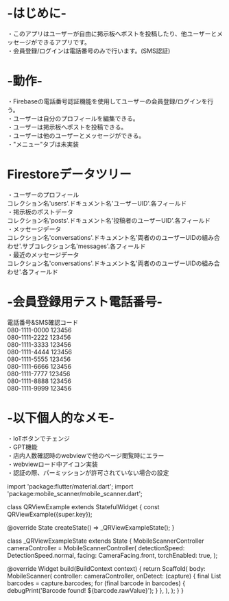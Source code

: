 # -はじめに-
・このアプリはユーザーが自由に掲示板へポストを投稿したり、他ユーザーとメッセージができるアプリです。  
・会員登録/ログインは電話番号のみで行います。(SMS認証)  

# -動作-
・Firebaseの電話番号認証機能を使用してユーザーの会員登録/ログインを行う。  
・ユーザーは自分のプロフィールを編集できる。  
・ユーザーは掲示板へポストを投稿できる。  
・ユーザーは他のユーザーとメッセージができる。  
・"メニュー"タブは未実装  
 
# Firestoreデータツリー
・ユーザーのプロフィール  
コレクション名'users'.ドキュメント名'ユーザーUID'.各フィールド  
・掲示板のポストデータ  
コレクション名'posts'.ドキュメント名'投稿者のユーザーUID'.各フィールド  
・メッセージデータ  
コレクション名'conversations'.ドキュメント名'両者ののユーザーUIDの組み合わせ'.サブコレクション名'messages'.各フィールド  
・最近のメッセージデータ  
コレクション名'conversations'.ドキュメント名'両者ののユーザーUIDの組み合わせ'.各フィールド  

# -会員登録用テスト電話番号-
電話番号&SMS確認コード  
080-1111-0000  123456  
080-1111-2222	 123456  
080-1111-3333	 123456  
080-1111-4444	 123456  
080-1111-5555	 123456  
080-1111-6666	 123456  
080-1111-7777	 123456  
080-1111-8888	 123456  
080-1111-9999	 123456  	


# -以下個人的なメモ-
・IoTボタンでチェンジ  
・GPT機能  
・店内人数確認時のwebviewで他のページ閲覧時にエラー  
・webviewロード中アイコン実装  
・認証の際、パーミッションが許可されていない場合の設定  


import 'package:flutter/material.dart';
import 'package:mobile_scanner/mobile_scanner.dart';

class QRViewExample extends StatefulWidget {
  const QRViewExample({super.key});

  @override
  State<StatefulWidget> createState() => _QRViewExampleState();
}

class _QRViewExampleState extends State<QRViewExample> {
  MobileScannerController cameraController = MobileScannerController(
    detectionSpeed: DetectionSpeed.normal,
    facing: CameraFacing.front,
    torchEnabled: true,
  );

  @override
  Widget build(BuildContext context) {
    return Scaffold(
      body: MobileScanner(
        controller: cameraController,
        onDetect: (capture) {
          final List<Barcode> barcodes = capture.barcodes;
          for (final barcode in barcodes) {
            debugPrint('Barcode found! ${barcode.rawValue}');
          }
        },
      ),
    );
  }
}
